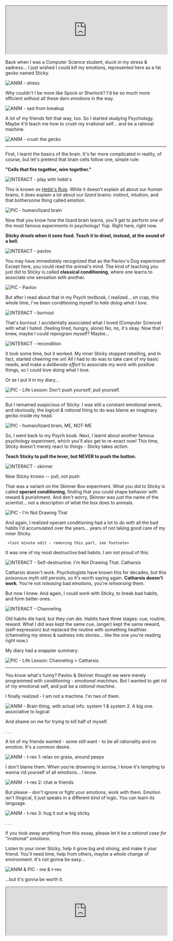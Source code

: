 <iframe class="splash intro" src="https://s3.amazonaws.com/ncase/machine/title.png" width="100%"/></iframe>

Back when I was a Computer Science student,
stuck in my stress & sadness...
I just wished I could *kill* my emotions,
represented here as a fat gecko named Sticky.

![ANIM - stress](https://s3.amazonaws.com/ncase/machine/intro_1.jpg)

Why couldn't I be more like Spock or Sherlock?
I'd be so much more efficient without all these darn *emotions* in the way.

![ANIM - sad from breakup](https://s3.amazonaws.com/ncase/machine/intro_2.jpg)

A lot of my friends felt that way, too.
So I started studying Psychology.
Maybe it'd teach me how to crush my irrational self...
and be a rational machine.

![ANIM - crush the gecko](https://s3.amazonaws.com/ncase/machine/intro_3.jpg)

---

First, I learnt the basics of the brain.
It's far more complicated in reality, of course,
but let's pretend that brain cells follow one, simple rule:

**"Cells that fire together, wire together."**

![INTERACT - play with hebb's](https://s3.amazonaws.com/ncase/machine/play_hebb.jpg)

This is known as [Hebb's Rule](https://en.wikipedia.org/wiki/Hebbian_theory). While it doesn't explain all about our *human* brains, it does explain a lot about our *lizard* brains: instinct, intuition, and that bothersome thing called emotion.

![PIC - human/lizard brain](https://s3.amazonaws.com/ncase/machine/brain_1.jpg)

Now that you know how the lizard brain learns, you'll get to perform one of the most famous experiments in psychology! Yup. Right here, right now.

**Sticky drools when it sees food. Teach it to drool, instead, at the sound of a bell.**

![INTERACT - pavlov](https://s3.amazonaws.com/ncase/machine/play_pavlov.jpg)

You may have immediately recognized that as the Pavlov's Dog experiment! Except here, you could read the animal's mind. The kind of teaching you just did to Sticky is called **classical conditioning**, where one learns to associate one sensation with another.

![PIC - Pavlov]()

But after I read about that in my Psych textbook, I realized... oh crap, this whole time, I've been conditioning myself to *hate doing what I love*.

![INTERACT - burnout](https://s3.amazonaws.com/ncase/machine/burnout_1.jpg)

That's burnout. I accidentally associated what I loved (Computer Science) with what I hated. (feeling tired, hungry, alone) No, no, it's okay. Now that I knew, maybe I could reprogram myself? Maybe...

![INTERACT - recondition](https://s3.amazonaws.com/ncase/machine/burnout_2.jpg)

It took some time, but it worked. My inner Sticky stopped rebelling, and in fact, started cheering me on! All I had to do was to take care of my basic needs, and make a *deliberate effort* to associate my work with positive things, so I could love doing what I love.

Or as I put it in my diary...

![PIC - Life Lesson: Don't push yourself, pull yourself.](https://s3.amazonaws.com/ncase/machine/life_1.jpg)

---

But I remained suspicious of Sticky. I was still a constant emotional wreck, and obviously, the *logical & rational* thing to do was blame an imaginary gecko inside my head.

![PIC - human/lizard brain, ME, NOT-ME](https://s3.amazonaws.com/ncase/machine/brain_2.jpg)

So, I went back to my Psych book. Next, I learnt about another famous psychology experiment, which you'll also get to re-enact now! This time, Sticky doesn't merely react to things - Sticky takes *action*.

**Teach Sticky to pull the lever, but NEVER to push the button.**

![INTERACT - skinner](https://s3.amazonaws.com/ncase/machine/play_skinner.jpg)

Now Sticky knows -- pull, not push.

That was a variant on the Skinner Box experiment. What you did to Sticky is called **operant conditioning**, finding that you could shape behavior with reward & punishment. And don't worry, Skinner was just the name of the scientist... not a description of what the box does to animals.

![PIC - I'm Not Drawing That](https://s3.amazonaws.com/ncase/machine/nope.jpg)

And again, I realized operant conditioning had a lot to do with all the bad habits I'd accumulated over the years... years of not taking good care of my inner Sticky.

     <last minute edit - removing this part, see footnote>

It was one of my most destructive bad habits. I am not proud of this.

![INTERACT - Self-destructive. I'm Not Drawing That. Catharsis](https://s3.amazonaws.com/ncase/machine/catharsis_1.jpg)

Catharsis doesn't work. Psychologists have known this for decades, but this poisonous myth still persists, so it's worth saying again. **Catharsis doesn't work.** You're not *releasing* bad emotions, you're *rehearsing* them.

But now I knew. And again, I could *work* with Sticky, to break bad habits, and form better ones.

![INTERACT - Channeling](https://s3.amazonaws.com/ncase/machine/catharsis_2.jpg)

Old habits die hard, but they *can* die. Habits have three stages: cue, routine, reward. What I did was kept the same cue, (anger) kept the same reward, (self-expression) but replaced the routine with something healthier. (channeling my stress & sadness into stories... like the one you're reading right now.)

My diary had a snappier summary:

![PIC - Life Lesson: Channeling > Catharsis.](https://s3.amazonaws.com/ncase/machine/life_2.jpg)

---

You know what's funny? Pavlov & Skinner thought we were merely programmed with conditioning - *emotional machines*. But I wanted to get rid of my emotional self, and just be a *rational machine*.

I finally realized - I am not a machine. I'm *two* of them.

![ANIM - Brain thing, with actual info. system 1 & system 2. A big one. associative to logical](https://s3.amazonaws.com/ncase/machine/systems.jpg)

And shame on me for trying to kill half of myself.

. . .

A lot of my friends wanted - some *still* want - to be all rationality and no emotion. It's a common desire.

![ANIM - t-rex 1: relax on grass, around peeps](https://s3.amazonaws.com/ncase/machine/end_1.jpg)

I don't blame them. When you're drowning in sorrow, I know it's tempting to wanna rid yourself of all emotions... I know.

![ANIM - t-rex 2: chat w friends](https://s3.amazonaws.com/ncase/machine/end_2.jpg)

But please - don't ignore or fight your emotions, work *with* them. Emotion isn't illogical, it just speaks in a different *kind* of logic. You can learn its language.

![ANIM - t-rex 3: hug it out w big sticky](https://s3.amazonaws.com/ncase/machine/end_3.jpg)

. . .

If you took away anything from this essay, please let it be *a rational case for "irrational" emotions*.

Listen to your inner Sticky, help it grow big and strong, and make it your friend. You'll need time, help from others, maybe a whole change of environment. It's not gonna be easy...

![ANIM & PIC - me & t-rex](https://s3.amazonaws.com/ncase/machine/end_4.png)

...but it's gonna be worth it.

<iframe class="splash outro" src="https://s3.amazonaws.com/ncase/machine/title.png" width="100%"/></iframe>